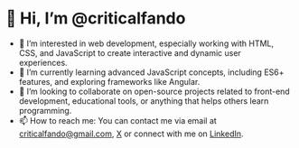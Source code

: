 # 👋 Hi, I’m @criticalfando

- 👀 I’m interested in web development, especially working with HTML, CSS, and JavaScript to create interactive and dynamic user experiences.
- 🌱 I’m currently learning advanced JavaScript concepts, including ES6+ features, and exploring frameworks like Angular.
- 💞️ I’m looking to collaborate on open-source projects related to front-end development, educational tools, or anything that helps others learn programming.
- 📫 How to reach me: You can contact me via email at [criticalfando@gmail.com](mailto:criticalfando@gmail.com), [X](https://x.com/criticalfando) or connect with me on [LinkedIn](www.linkedin.com/in/fernando-sanchez-iglesias).

<!---
criticalfando/criticalfando is a ✨ special ✨ repository because its `README.md` (this file) appears on your GitHub profile.
You can click the Preview link to take a look at your changes.
--->
